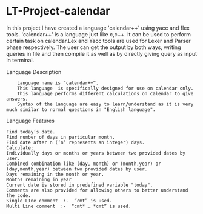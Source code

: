 # LT-Project-calendar
In this project I have created a language 'calendar++' using yacc and flex tools. 'calendar++' is a language just like c,c++. It can be used to perform certain task on calendar.Lex and Yacc tools are used for Lexer and Parser phase respectively. The user can get the output by both ways, writing queries in file and then compile it as well as by directly giving query as input in terminal.


Language Description
	
        Language name is “calendar++”.
        This language  is specifically designed for use on calendar only.
        This language performs different calculations on calendar to give answers.
        Syntax of the language are easy to learn/understand as it is very much similar to normal questions in "English language".

Language Features

	Find today’s date.
	Find number of days in particular month.
	Find date after n (‘n’ represents an integer) days.
	Calculate:
	Individually days or months or years between two provided dates by user.
	Combined combination like (day, month) or (month,year) or (day,month,year) between two provided dates by user.
	Days remaining in the month or year.
	Months remaining in year
	Current date is stored in predefined variable "today".
	Comments are also provided for allowing others to better understand the code.
	Single LIne comment  :-  “cmt” is used.
	Multi Line comment  :-  “cmt* … *cmt” is used.
